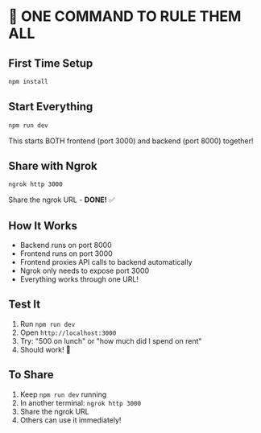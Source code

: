 # 🚀 ONE COMMAND TO RULE THEM ALL

## First Time Setup
```bash
npm install
```

## Start Everything
```bash
npm run dev
```

This starts BOTH frontend (port 3000) and backend (port 8000) together!

## Share with Ngrok
```bash
ngrok http 3000
```

Share the ngrok URL - **DONE!** ✅

## How It Works
- Backend runs on port 8000
- Frontend runs on port 3000
- Frontend proxies API calls to backend automatically
- Ngrok only needs to expose port 3000
- Everything works through one URL!

## Test It
1. Run `npm run dev`
2. Open `http://localhost:3000`
3. Try: "500 on lunch" or "how much did I spend on rent"
4. Should work! 🎉

## To Share
1. Keep `npm run dev` running
2. In another terminal: `ngrok http 3000`
3. Share the ngrok URL
4. Others can use it immediately!
